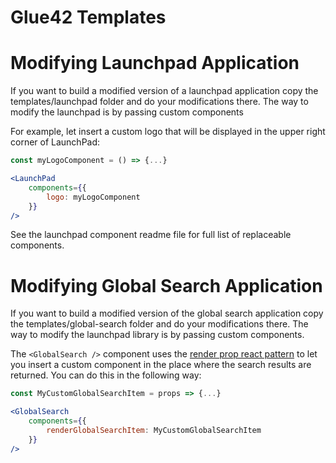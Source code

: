 # Glue42 Templates

# Modifying Launchpad Application
If you want to build a modified version of a launchpad application copy the templates/launchpad folder and do your modifications there. 
The way to modify the launchpad is by passing custom components

For example, let insert a custom logo that will be displayed in the upper right corner of LaunchPad:

```jsx
const myLogoComponent = () => {...}

<LaunchPad 
    components={{
        logo: myLogoComponent
    }}
/>
```

See the launchpad component readme file for full list of replaceable components.

# Modifying Global Search Application
If you want to build a modified version of the global search application copy the templates/global-search folder and do your modifications there. The way to modify the launchpad library is by passing custom components.

The ```<GlobalSearch />``` component uses the  [render prop react pattern](https://reactjs.org/docs/render-props.html) to let you insert a custom component in the place where the search results are returned. You can do this in the following way:

```jsx
const MyCustomGlobalSearchItem = props => {...}

<GlobalSearch 
    components={{
        renderGlobalSearchItem: MyCustomGlobalSearchItem
    }}
/>
```
